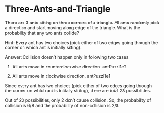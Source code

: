 # Three-Ants-and-Triangle

There are 3 ants sitting on three corners of a triangle. All ants randomly pick a direction and start moving along edge of the triangle. What is the probability that any two ants collide?

 
Hint: Every ant has two choices (pick either of two edges going through the corner on which ant is initially sitting).


Answer:
Collision doesn’t happen only in following two cases
1) All ants move in counterclockwise direction.
antPuzzl1e2

2) All ants move in clockwise direction.
antPuzzl1e1

Since every ant has two choices (pick either of two edges going through the corner on which ant is initially sitting), there are total 23 possibilities.

Out of 23 possibilities, only 2 don’t cause collision. So, the probability of collision is 6/8 and the probability of non-collision is 2/8.
